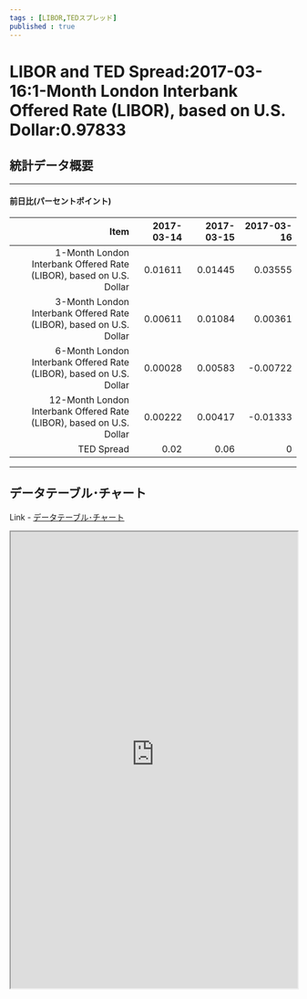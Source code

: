 ```yaml
--- 
tags : [LIBOR,TEDスプレッド] 
published : true
---
```

# LIBOR and TED Spread:2017-03-16:1-Month London Interbank Offered Rate (LIBOR), based on U.S. Dollar:0.97833
## 統計データ概要

***

#### 前日比(パーセントポイント)


|                                                                 Item| 2017-03-14| 2017-03-15| 2017-03-16|
|--------------------------------------------------------------------:|----------:|----------:|----------:|
|  1-Month London Interbank Offered Rate (LIBOR), based on U.S. Dollar|    0.01611|    0.01445|    0.03555|
|  3-Month London Interbank Offered Rate (LIBOR), based on U.S. Dollar|    0.00611|    0.01084|    0.00361|
|  6-Month London Interbank Offered Rate (LIBOR), based on U.S. Dollar|    0.00028|    0.00583|   -0.00722|
| 12-Month London Interbank Offered Rate (LIBOR), based on U.S. Dollar|    0.00222|    0.00417|   -0.01333|
|                                                           TED Spread|       0.02|       0.06|          0|

***
	
## データテーブル･チャート
Link - [データテーブル･チャート](http://knowledgevault.saecanet.com/charts/am-consulting.co.jp-LIBOR.html)
<iframe src="http://knowledgevault.saecanet.com/charts/am-consulting.co.jp-LIBOR.html" width="100%" height="800px"></iframe>